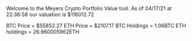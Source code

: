 Welcome to the Meyers Crypto Portfolio Value tool. 
As of 04/17/21 at 22:36:58 our valuation is $116012.72 

BTC Price = $55852.27
 ETH Price = $2107.17
BTC Holdings = 1.06BTC
 ETH holdings = 26.960005962ETH 
